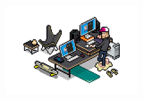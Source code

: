 <div align="center">
	<br>
	<br>
	<br>
	<br>
	<img src="https://github.com/11ume/11ume/blob/master/Desk.gif?raw=true" width="300" heigth="auto">
	<br>
	<br>
	<br>
	<br>
</div>

